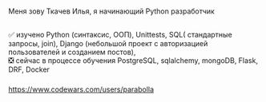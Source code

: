 #
Меня зову Ткачев Илья, я начинающий Python разработчик
## 
:white_check_mark: изучено 
Python (синтаксис, ООП),
Unittests,
SQL( стандартные запросы, join), 
Django (небольшой проект с авторизацией пользователей и созданием постов),   
:negative_squared_cross_mark: сейчас в процессе обучения PostgreSQL, sqlalchemy, mongoDB, Flask, DRF, Docker
###
https://www.codewars.com/users/parabolla
